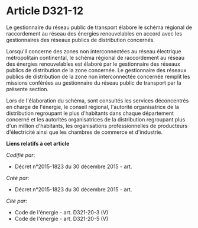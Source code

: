 # Article D321-12

Le gestionnaire du réseau public de transport élabore le schéma régional de raccordement au réseau des énergies renouvelables
en accord avec les gestionnaires des réseaux publics de distribution concernés.

Lorsqu'il concerne des zones non interconnectées au réseau électrique métropolitain continental, le schéma régional de
raccordement au réseau des énergies renouvelables est élaboré par le gestionnaire des réseaux publics de distribution de la
zone concernée. Le gestionnaire des réseaux publics de distribution de la zone non interconnectée concernée remplit les
missions conférées au gestionnaire du réseau public de transport par la présente section.

Lors de l'élaboration du schéma, sont consultés les services déconcentrés en charge de l'énergie, le conseil régional,
l'autorité organisatrice de la distribution regroupant le plus d'habitants dans chaque département concerné et les autorités
organisatrices de la distribution regroupant plus d'un million d'habitants, les organisations professionnelles de producteurs
d'électricité ainsi que les chambres de commerce et d'industrie.

**Liens relatifs à cet article**

_Codifié par_:

  - Décret n°2015-1823 du 30 décembre 2015 - art.

_Créé par_:

  - Décret n°2015-1823 du 30 décembre 2015 - art.

_Cité par_:

  - Code de l'énergie - art. D321-20-3 (V)
  - Code de l'énergie - art. D321-20-5 (V)
